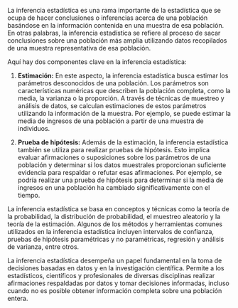 La inferencia estadística es una rama importante de la estadística que se ocupa de hacer conclusiones o inferencias acerca de una población basándose en la información contenida en una muestra de esa población. En otras palabras, la inferencia estadística se refiere al proceso de sacar conclusiones sobre una población más amplia utilizando datos recopilados de una muestra representativa de esa población.

Aquí hay dos componentes clave en la inferencia estadística:

1. **Estimación:** En este aspecto, la inferencia estadística busca estimar los parámetros desconocidos de una población. Los parámetros son características numéricas que describen la población completa, como la media, la varianza o la proporción. A través de técnicas de muestreo y análisis de datos, se calculan estimaciones de estos parámetros utilizando la información de la muestra. Por ejemplo, se puede estimar la media de ingresos de una población a partir de una muestra de individuos.

2. **Prueba de hipótesis:** Además de la estimación, la inferencia estadística también se utiliza para realizar pruebas de hipótesis. Esto implica evaluar afirmaciones o suposiciones sobre los parámetros de una población y determinar si los datos muestrales proporcionan suficiente evidencia para respaldar o refutar esas afirmaciones. Por ejemplo, se podría realizar una prueba de hipótesis para determinar si la media de ingresos en una población ha cambiado significativamente con el tiempo.

La inferencia estadística se basa en conceptos y técnicas como la teoría de la probabilidad, la distribución de probabilidad, el muestreo aleatorio y la teoría de la estimación. Algunos de los métodos y herramientas comunes utilizados en la inferencia estadística incluyen intervalos de confianza, pruebas de hipótesis paramétricas y no paramétricas, regresión y análisis de varianza, entre otros.

La inferencia estadística desempeña un papel fundamental en la toma de decisiones basadas en datos y en la investigación científica. Permite a los estadísticos, científicos y profesionales de diversas disciplinas realizar afirmaciones respaldadas por datos y tomar decisiones informadas, incluso cuando no es posible obtener información completa sobre una población entera.